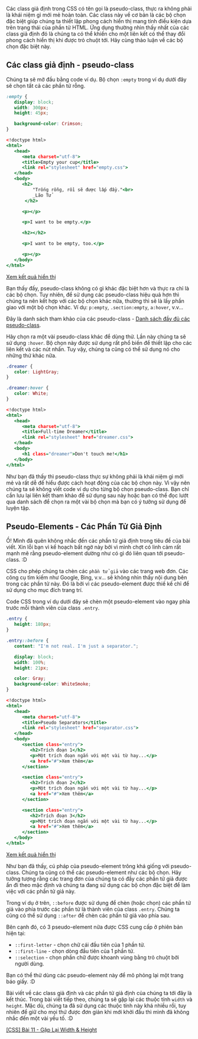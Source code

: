 Các class giả định trong CSS có tên gọi là pseudo-class, thực ra không phải là khái niệm gì mới mẻ hoàn toàn. Các class này về cơ bản là các bộ chọn đặc biệt giúp chúng ta thiết lập phong cách hiển thị mang tính điều kiện dựa trên trạng thái của phần tử HTML. Ứng dụng thường nhìn thấy nhất của các class giả định đó là chúng ta có thể khiến cho một liên kết có thể thay đổi phong cách hiển thị khi được trỏ chuột tới. Hãy cùng thảo luận về các bộ chọn đặc biệt này.

## Các class giả định - pseudo-class

Chúng ta sẽ mở đầu bằng code ví dụ. Bộ chọn `:empty` trong ví dụ dưới đây sẽ chọn tất cả các phần tử rỗng.

```empty.css
:empty {
   display: block;
   width: 300px;
   height: 45px;

   background-color: Crimson;
}
```

```empty.html
<!doctype html>
<html>
   <head>
      <meta charset="utf-8">
      <title>Empty your cup</title>
      <link rel="stylesheet" href="empty.css">
   </head>
   <body>
      <h2>
          "Trống rỗng, rồi sẽ được lấp đầy."<br>
          _Lão Tử
       </h2>

      <p></p>

      <p>I want to be empty.</p>

      <h2></h2>

      <p>I want to be empty, too.</p>

      <p></p>
   </body>
</html>
```

[Xem kết quả hiển thị](https://codepen.io/semiarthanoi/full/WNdvveV)

Bạn thấy đấy, pseudo-class không có gì khác đặc biệt hơn và thực ra chỉ là các bộ chọn. Tuy nhiên, để sử dụng các pseudo-class hiệu quả hơn thì chúng ta nên kết hợp với các bộ chọn khác nữa, thường thì sẽ là lấy phần giao với một bộ chọn khác. Ví dụ: `p:empty`, `.section:empty`, `a:hover`, v.v...

Đây là danh sách tham khảo của các pseudo-class - [Danh sách đầy đủ các pseudo-class](https://www.w3schools.com/css/css_pseudo_classes.asp).

Hãy chọn ra một vài pseudo-class khác để dùng thử. Lần này chúng ta sẽ sử dụng `:hover`. Bộ chọn này được sử dụng rất phổ biến để thiết lập cho các liên kết và các nút nhấn. Tuy vậy, chúng ta cũng có thể sử dụng nó cho những thứ khác nữa.

```dreamer.css
.dreamer {
   color: LightGray;
}

.dreamer:hover {
   color: White;
}
```

```dreamer.html
<!doctype html>
<html>
   <head>
      <meta charset="utf-8">
      <title>Full-time Dreamer</title>
      <link rel="stylesheet" href="dreamer.css">
   </head>
   <body>
      <h1 class="dreamer">Don't touch me!</h1>
   </body>
</html>
```

Như bạn đã thấy thì pseudo-class thực sự không phải là khái niệm gì mới mẻ và rất dễ để
hiểu được cách hoạt động của các bộ chọn này. Vì vậy nên chúng ta sẽ không viết code ví dụ cho từng bộ chọn pseudo-class. Bạn chỉ cần lưu lại liên kết tham khảo để sử dụng sau này hoặc bạn có thể đọc lướt qua danh sách để chọn ra một vài bộ chọn mà bạn có ý tưởng sử dụng để luyện tập.

## Pseudo-Elements - Các Phần Tử Giả Định

Ồ! Mình đã quên không nhắc đến các phần tử giả định trong tiêu đề của bài viết. Xin lỗi bạn vì kế hoạch bất ngờ này bởi vì mình chợt có linh cảm rất mạnh mẽ rằng pseudo-element dường như có gì đó liên quan tới pseudo-class. :D

CSS cho phép chúng ta chèn các `phần tử giả` vào các trang web đơn. Các công cụ tìm kiếm như Google, Bing, v.v... sẽ không nhìn thấy nội dung bên trong các phần tử này. Đó là bởi vì các pseudo-element được thiế kế chỉ để sử dụng cho mục đích trang trí.

Code CSS trong ví dụ dưới đây sẽ chèn một pseudo-element vào ngay phía trước mỗi thành viên của class `.entry`.

```separator.css
.entry {
   height: 180px;
}

.entry::before {
   content: "I'm not real. I'm just a separator.";

   display: block;
   width: 100%;
   height: 21px;

   color: Gray;
   background-color: WhiteSmoke;
}
```

```separator.html
<!doctype html>
<html>
   <head>
      <meta charset="utf-8">
      <title>Pseudo Separators</title>
      <link rel="stylesheet" href="separator.css">
   </head>
   <body>
      <section class="entry">
         <h2>Trích đoạn 1</h2>
         <p>Một trích đoạn ngắn với một vài từ hay...</p>
         <a href="#">Xem thêm</a>
      </section>

      <section class="entry">
         <h2>Trích đoạn 2</h2>
         <p>Một trích đoạn ngắn với một vài từ hay...</p>
         <a href="#">Xem thêm</a>
      </section>

      <section class="entry">
         <h2>Trích đoạn 3</h2>
         <p>Một trích đoạn ngắn với một vài từ hay...</p>
         <a href="#">Xem thêm</a>
      </section>
   </body>
</html>
```

[Xem kết quả hiển thị](https://codepen.io/semiarthanoi/full/Exojjjm)

Như bạn đã thấy, cú pháp của pseudo-element trông khá giống với pseudo-class. Chúng ta cũng có thể các pseudo-element như các bộ chọn. Hãy tưởng tượng rằng các trang đơn của chúng ta có đầy các phần tử giả được ẩn đi theo mặc định và chúng ta đang sử dụng các bộ chọn đặc biệt để làm việc với các phần tử giả này.

Trong ví dụ ở trên, `::before` được sử dụng để chèn (hoặc chọn) các phần tử giả vào phía trước các phần tử là thành viên của class `.entry`. Chúng ta cũng có thể sử dụng `::after` để chèn các phần tử giả vào phía sau.

Bên cạnh đó, có 3 pseudo-element nữa được CSS cung cấp ở phiên bản hiện tại:

- `::first-letter` - chọn chữ cái đầu tiên của 1 phần tử.
- `::first-line` - chọn dòng đầu tiên của 1 phần tử.
- `::selection` - chọn phần chữ được khoanh vùng bằng trỏ chuột bởi người dùng.

Bạn có thể thử dùng các pseudo-element này để mô phỏng lại một trang báo giấy. :D

Bài viết về các class giả định và các phần tử giả định của chúng ta tới đây là kết thúc. Trong bài viết tiếp theo, chúng ta sẽ gặp lại các thuộc tính `width` và `height`. Mặc dù, chúng ta đã sử dụng các thuộc tính này khá nhiều rồi, tuy nhiên để giữ cho mọi thứ được đơn giản khi mới khởi đầu thì mình đã không nhắc đến một vài yếu tố. :D

[[CSS] Bài 11 - Gặp Lại Width & Height](https://viblo.asia/p/GrLZDrV35k0)